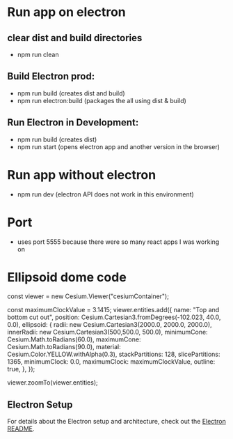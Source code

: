 # Run app on electron
  ## clear dist and build directories
  - npm run clean
  ## Build Electron prod:
  - npm run build (creates dist and build)
  - npm run electron:build (packages the all using dist & build)
  ## Run Electron in Development: 
  - npm run build (creates dist)
  - npm run start (opens electron app and another version in the browser)

# Run app without electron
- npm run dev (electron API does not work in this environment)

# Port
- uses port 5555 because there were so many react apps I was working on

# Ellipsoid dome code
const viewer = new Cesium.Viewer("cesiumContainer");
 
 
const maximumClockValue = 3.1415;
viewer.entities.add({
  name: "Top and bottom cut out",
  position: Cesium.Cartesian3.fromDegrees(-102.023, 40.0, 0.0),
  ellipsoid: {
    radii: new Cesium.Cartesian3(2000.0, 2000.0, 2000.0),
    innerRadii: new Cesium.Cartesian3(500,500.0, 500.0),
    minimumCone: Cesium.Math.toRadians(60.0),
    maximumCone: Cesium.Math.toRadians(90.0),
    material: Cesium.Color.YELLOW.withAlpha(0.3),
    stackPartitions: 128,
    slicePartitions: 1365,
    minimumClock: 0.0,
    maximumClock: maximumClockValue,
    outline: true,
  },
});
 
viewer.zoomTo(viewer.entities);

## Electron Setup

For details about the Electron setup and architecture, check out the [Electron README](./electron/README.md).